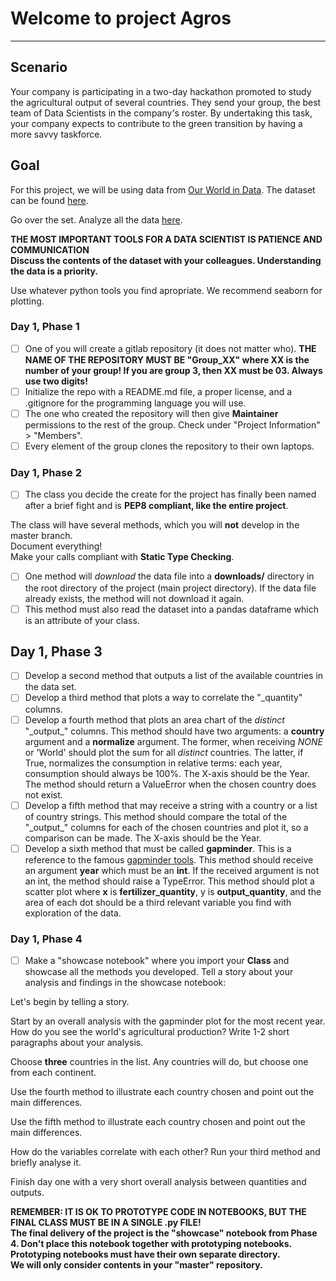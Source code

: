 # Welcome to project Agros
---

## Scenario

Your company is participating in a two-day hackathon promoted to study the agricultural output of several countries. They send your group, the best team of Data Scientists in the company's roster. By undertaking this task, your company expects to contribute to the green transition by having a more savvy taskforce.

## Goal

For this project, we will be using data from [Our World in Data](https://ourworldindata.org/). The dataset can be found [here](https://github.com/owid/owid-datasets/blob/master/datasets/Agricultural%20total%20factor%20productivity%20(USDA)/Agricultural%20total%20factor%20productivity%20(USDA).csv).

Go over the set. Analyze all the data [here](https://github.com/owid/owid-datasets/tree/master/datasets/Agricultural%20total%20factor%20productivity%20(USDA)).

<div class="alert alert-danger">
    <b> THE MOST IMPORTANT TOOLS FOR A DATA SCIENTIST IS PATIENCE AND COMMUNICATION</b>
    <br>
    <b> Discuss the contents of the dataset with your colleagues. Understanding the data is a priority. </b>
</div>

Use whatever python tools you find apropriate. We recommend seaborn for plotting.

### Day 1, Phase 1

- [ ] One of you will create a gitlab repository (it does not matter who). __THE NAME OF THE REPOSITORY MUST BE "Group_XX" where XX is the number of your group! If you are group 3, then XX must be 03. Always use two digits!__
- [ ] Initialize the repo with a README.md file, a proper license, and a .gitignore for the programming language you will use.
- [ ] The one who created the repository will then give __Maintainer__ permissions to the rest of the group. Check under "Project Information" > "Members".
- [ ] Every element of the group clones the repository to their own laptops.

### Day 1, Phase 2

- [ ] The class you decide the create for the project has finally been named after a brief fight and is __PEP8 compliant, like the entire project__.

The class will have several methods, which you will __not__ develop in the master branch.  
Document everything!  
Make your calls compliant with __Static Type Checking__.

- [ ] One method will _download_ the data file into a __downloads/__ directory in the root directory of the project (main project directory). If the data file already exists, the method will not download it again.
- [ ] This method must also read the dataset into a pandas dataframe which is an attribute of your class.

## Day 1, Phase 3

- [ ] Develop a second method that outputs a list of the available countries in the data set.
- [ ] Develop a third method that plots a way to correlate the "\_quantity" columns.
- [ ] Develop a fourth method that plots an area chart of the *distinct* "\_output_" columns. This method should have two arguments: a __country__ argument and a __normalize__ argument. The former, when receiving *NONE* or 'World' should plot the sum for all *distinct* countries. The latter, if True, normalizes the consumption in relative terms: each year, consumption should always be 100%. The X-axis should be the Year. The method should return a ValueError when the chosen country does not exist.
- [ ] Develop a fifth method that may receive a string with a country or a list of country strings. This method should compare the total of the "\_output_" columns for each of the chosen countries and plot it, so a comparison can be made. The X-axis should be the Year.
- [ ] Develop a sixth method that must be called __gapminder__. This is a reference to the famous [gapminder tools](https://www.gapminder.org/tools/#$chart-type=bubbles&url=v1). This method should receive an argument __year__ which must be an __int__. If the received argument is not an int, the method should raise a TypeError. This method should plot a scatter plot where __x__ is __fertilizer_quantity__, y is __output_quantity__, and the area of each dot should be a third relevant variable you find with exploration of the data.

### Day 1, Phase 4

- [ ] Make a "showcase notebook" where you import your __Class__ and showcase all the methods you developed. Tell a story about your analysis and findings in the showcase notebook:

Let's begin by telling a story.

Start by an overall analysis with the gapminder plot for the most recent year. How do you see the world's agricultural production? Write 1-2 short paragraphs about your analysis.

Choose **three** countries in the list. Any countries will do, but choose one from each continent.

Use the fourth method to illustrate each country chosen and point out the main differences.

Use the fifth method to illustrate each country chosen and point out the main differences.

How do the variables correlate with each other? Run your third method and briefly analyse it.

Finish day one with a very short overall analysis between quantities and outputs.

<div class="alert alert-danger">
    <b> REMEMBER: IT IS OK TO PROTOTYPE CODE IN NOTEBOOKS, BUT THE FINAL CLASS MUST BE IN A SINGLE .py FILE! </b>
    <br>
    <b> The final delivery of the project is the "showcase" notebook from Phase 4. Don't place this notebook together with prototyping notebooks.</b>
    <br>
    <b> Prototyping notebooks must have their own separate directory.</b>
    <br>
    <b> We will only consider contents in your "master" repository.</b>
</div>
